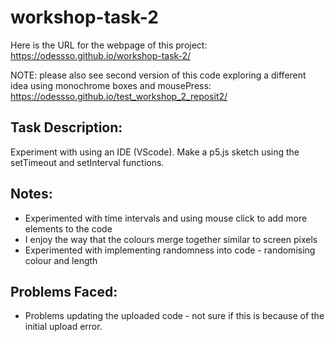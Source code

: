 # workshop-task-2

Here is the URL for the webpage of this project: https://odessso.github.io/workshop-task-2/

NOTE: please also see second version of this code exploring a different idea using monochrome boxes and mousePress: https://odessso.github.io/test_workshop_2_reposit2/

## Task Description:

Experiment with using an IDE (VScode). Make a p5.js sketch using the setTimeout and setInterval functions.

## Notes:

- Experimented with time intervals and using mouse click to add more elements to the code
- I enjoy the way that the colours merge together similar to screen pixels
- Experimented with implementing randomness into code - randomising colour and length

## Problems Faced:

- Problems updating the uploaded code - not sure if this is because of the initial upload error.
